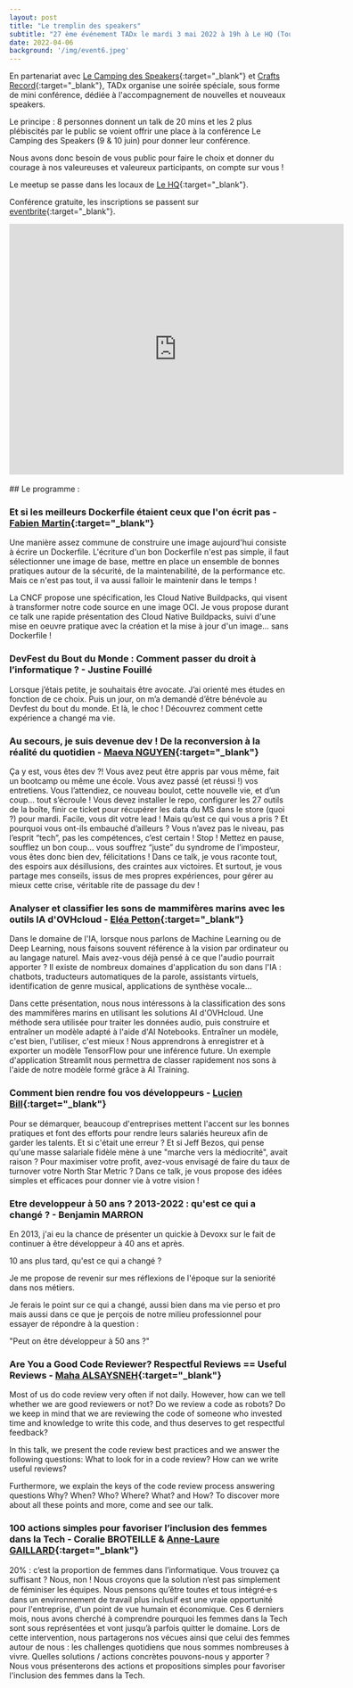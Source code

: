```yaml
---
layout: post
title: "Le tremplin des speakers"
subtitle: "27 ème événement TADx le mardi 3 mai 2022 à 19h à Le HQ (Tours, 37)"
date: 2022-04-06
background: '/img/event6.jpeg'
---
```


En partenariat avec [Le Camping des Speakers](https://camping-speakers.fr/){:target="_blank"} et [Crafts Record](https://craftsrecords.org/){:target="_blank"}, TADx organise une soirée spéciale, sous forme de mini conférence, dédiée à l'accompagnement de nouvelles et nouveaux speakers. 

Le principe : 8 personnes donnent un talk de 20 mins et les 2 plus plébiscités par le public se voient offrir une place à la conférence Le Camping des Speakers (9 & 10 juin) pour donner leur conférence.

Nous avons donc besoin de vous public pour faire le choix et donner du courage à nos valeureuses et valeureux participants, on compte sur vous !
 
Le meetup se passe dans les locaux de [Le HQ](https://lehq.co/){:target="_blank"}.

Conférence gratuite, les inscriptions se passent sur [eventbrite](https://www.eventbrite.fr/e/306273120147){:target="_blank"}.

<iframe src="https://www.google.com/maps/embed?pb=!1m18!1m12!1m3!1d2701.1127118080217!2d0.685240415974319!3d47.390233679171025!2m3!1f0!2f0!3f0!3m2!1i1024!2i768!4f13.1!3m3!1m2!1s0x47fcd5b2c03c93f1%3A0x5e0fe9df88ea2058!2sLE%20HQ%20Tours%20%7C%20Coworking%20%26%20Comeeting!5e0!3m2!1sfr!2sfr!4v1649227766027!5m2!1sfr!2sfr" width="600" height="450" style="border:0;" allowfullscreen="" loading="lazy" referrerpolicy="no-referrer-when-downgrade"></iframe>

<br>
<br>
## Le programme : 
<br>

### Et si les meilleurs Dockerfile étaient ceux que l'on écrit pas - [Fabien Martin](https://twitter.com/beeNotice){:target="_blank"}

Une manière assez commune de construire une image aujourd'hui consiste à écrire un Dockerfile. L'écriture d'un bon Dockerfile n'est pas simple, il faut sélectionner une image de base, mettre en place un ensemble de bonnes pratiques autour de la sécurité, de la maintenabilité, de la performance etc. Mais ce n'est pas tout, il va aussi falloir le maintenir dans le temps !

La CNCF propose une spécification, les Cloud Native Buildpacks, qui visent à transformer notre code source en une image OCI. Je vous propose durant ce talk une rapide présentation des Cloud Native Buildpacks, suivi d'une mise en oeuvre pratique avec la création et la mise à jour d'un image... sans Dockerfile !

### DevFest du Bout du Monde : Comment passer du droit à l’informatique ? - Justine Fouillé

Lorsque j’étais petite, je souhaitais être avocate. J’ai orienté mes études en fonction de ce choix. Puis un jour, on m’a demandé d’être bénévole au Devfest du bout du monde. Et là, le choc ! Découvrez comment cette expérience a changé ma vie. 

### Au secours, je suis devenue dev ! De la reconversion à la réalité du quotidien - [Maeva NGUYEN](https://twitter.com/maevanap){:target="_blank"}

Ça y est, vous êtes dev ?! Vous avez peut être appris par vous même, fait un bootcamp ou même une école. Vous avez passé (et réussi !) vos entretiens. Vous l’attendiez, ce nouveau boulot, cette nouvelle vie, et d’un coup… tout s’écroule ! Vous devez installer le repo, configurer les 27 outils de la boîte, finir ce ticket pour récupérer les data du MS dans le store (quoi ?) pour mardi. Facile, vous dit votre lead ! Mais qu’est ce qui vous a pris ? Et pourquoi vous ont-ils embauché d’ailleurs ? Vous n’avez pas le niveau, pas l’esprit “tech”, pas les compétences, c’est certain ! Stop ! Mettez en pause, soufflez un bon coup… vous souffrez “juste” du syndrome de l’imposteur, vous êtes donc bien dev, félicitations ! Dans ce talk, je vous raconte tout, des espoirs aux désillusions, des craintes aux victoires. Et surtout, je vous partage mes conseils, issus de mes propres expériences, pour gérer au mieux cette crise, véritable rite de passage du dev !

### Analyser et classifier les sons de mammifères marins avec les outils IA d'OVHcloud  - [Eléa Petton](https://twitter.com/EleaPetton){:target="_blank"}

Dans le domaine de l'IA, lorsque nous parlons de Machine Learning ou de Deep Learning, nous faisons souvent référence à la vision par ordinateur ou au langage naturel. Mais avez-vous déjà pensé à ce que l'audio pourrait apporter ? Il existe de nombreux domaines d'application du son dans l'IA : chatbots, traducteurs automatiques de la parole, assistants virtuels, identification de genre musical, applications de synthèse vocale...

Dans cette présentation, nous nous intéressons à la classification des sons des mammifères marins en utilisant les solutions AI d'OVHcloud. Une méthode sera utilisée pour traiter les données audio, puis construire et entraîner un modèle adapté à l'aide d'AI Notebooks. Entraîner un modèle, c'est bien, l'utiliser, c'est mieux ! Nous apprendrons à enregistrer et à exporter un modèle TensorFlow pour une inférence future. Un exemple d'application Streamlit nous permettra de classer rapidement nos sons à l'aide de notre modèle formé grâce à AI Training.

### Comment bien rendre fou vos développeurs - [Lucien Bill](https://twitter.com/BillyTheTroll){:target="_blank"}

Pour se démarquer, beaucoup d'entreprises mettent l'accent sur les bonnes pratiques et font des efforts pour rendre leurs salariés heureux afin de garder les talents. Et si c'était une erreur ? Et si Jeff Bezos, qui pense qu'une masse salariale fidèle mène à une "marche vers la médiocrité", avait raison ? Pour maximiser votre profit, avez-vous envisagé de faire du taux de turnover votre North Star Metric ? Dans ce talk, je vous propose des idées simples et efficaces pour donner vie à votre vision ! 

### Etre developpeur à 50 ans ? 2013-2022 : qu'est ce qui a changé ? - Benjamin MARRON

En 2013, j'ai eu la chance de présenter un quickie à Devoxx sur le fait de continuer à être développeur à 40 ans et après.

10 ans plus tard, qu'est ce qui a changé ?

Je me propose de revenir sur mes réflexions de l'époque sur la seniorité dans nos métiers.

Je ferais le point sur ce qui a changé, aussi bien dans ma vie perso et pro mais aussi dans ce que je perçois de notre milieu professionnel pour essayer de répondre à la question :

"Peut on être développeur à 50 ans ?"

### Are You a Good Code Reviewer? Respectful Reviews == Useful Reviews - [Maha ALSAYSNEH](https://twitter.com/https://twitter.com/MahaALSayasneh){:target="_blank"}

Most of us do code review very often if not daily. However, how can we tell whether we are good reviewers or not? Do we review a code as robots? Do we keep in mind that we are reviewing the code of someone who invested time and knowledge to write this code, and thus deserves to get respectful feedback?

In this talk, we present the code review best practices and we answer the following questions: What to look for in a code review? How can we write useful reviews?

Furthermore, we explain the keys of the code review process answering questions Why? When? Who? Where? What? and How? To discover more about all these points and more, come and see our talk.

### 100 actions simples pour favoriser l’inclusion des femmes dans la Tech - Coralie BROTEILLE & [Anne-Laure GAILLARD](https://github.com/https://github.com/alauregaillard){:target="_blank"}

20% : c’est la proportion de femmes dans l’informatique. Vous trouvez ça suffisant ? Nous, non ! Nous croyons que la solution n’est pas simplement de féminiser les équipes. Nous pensons qu’être toutes et tous intégré⸱e⸱s dans un environnement de travail plus inclusif est une vraie opportunité pour l'entreprise, d'un point de vue humain et économique. Ces 6 derniers mois, nous avons cherché à comprendre pourquoi les femmes dans la Tech sont sous représentées et vont jusqu’à parfois quitter le domaine. Lors de cette intervention, nous partagerons nos vécues ainsi que celui des femmes autour de nous : les challenges quotidiens que nous sommes nombreuses à vivre. Quelles solutions / actions concrètes pouvons-nous y apporter ? Nous vous présenterons des actions et propositions simples pour favoriser l'inclusion des femmes dans la Tech.